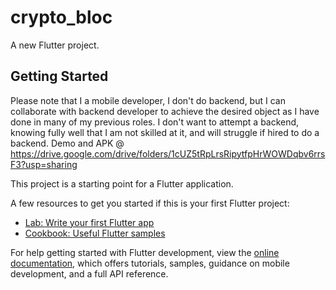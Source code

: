 # crypto_bloc

A new Flutter project.

## Getting Started

Please note that I a mobile developer, I don't do backend, but I can collaborate with backend developer to achieve the desired object as I have done in many of my previous roles. I don't want to attempt a backend, knowing fully well that I am not skilled at it, and will struggle if hired to do a backend.
Demo and APK @ https://drive.google.com/drive/folders/1cUZ5tRpLrsRipytfpHrWOWDqbv6rrsF3?usp=sharing

This project is a starting point for a Flutter application.

A few resources to get you started if this is your first Flutter project:

- [Lab: Write your first Flutter app](https://docs.flutter.dev/get-started/codelab)
- [Cookbook: Useful Flutter samples](https://docs.flutter.dev/cookbook)

For help getting started with Flutter development, view the
[online documentation](https://docs.flutter.dev/), which offers tutorials,
samples, guidance on mobile development, and a full API reference.
